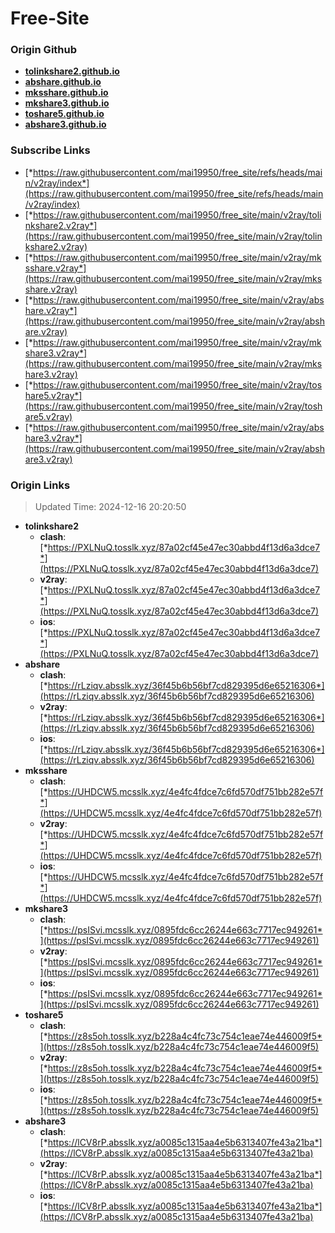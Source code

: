# Free-Site

### Origin Github

- [**tolinkshare2.github.io**](https://github.com/tolinkshare2/tolinkshare2.github.io)
- [**abshare.github.io**](https://github.com/abshare/abshare.github.io)
- [**mksshare.github.io**](https://github.com/mksshare/mksshare.github.io)
- [**mkshare3.github.io**](https://github.com/mkshare3/mkshare3.github.io)
- [**toshare5.github.io**](https://github.com/toshare5/toshare5.github.io)
- [**abshare3.github.io**](https://github.com/abshare3/abshare3.github.io)

### Subscribe Links

- [*https://raw.githubusercontent.com/mai19950/free_site/refs/heads/main/v2ray/index*](https://raw.githubusercontent.com/mai19950/free_site/refs/heads/main/v2ray/index)
- [*https://raw.githubusercontent.com/mai19950/free_site/main/v2ray/tolinkshare2.v2ray*](https://raw.githubusercontent.com/mai19950/free_site/main/v2ray/tolinkshare2.v2ray)
- [*https://raw.githubusercontent.com/mai19950/free_site/main/v2ray/mksshare.v2ray*](https://raw.githubusercontent.com/mai19950/free_site/main/v2ray/mksshare.v2ray)
- [*https://raw.githubusercontent.com/mai19950/free_site/main/v2ray/abshare.v2ray*](https://raw.githubusercontent.com/mai19950/free_site/main/v2ray/abshare.v2ray)
- [*https://raw.githubusercontent.com/mai19950/free_site/main/v2ray/mkshare3.v2ray*](https://raw.githubusercontent.com/mai19950/free_site/main/v2ray/mkshare3.v2ray)
- [*https://raw.githubusercontent.com/mai19950/free_site/main/v2ray/toshare5.v2ray*](https://raw.githubusercontent.com/mai19950/free_site/main/v2ray/toshare5.v2ray)
- [*https://raw.githubusercontent.com/mai19950/free_site/main/v2ray/abshare3.v2ray*](https://raw.githubusercontent.com/mai19950/free_site/main/v2ray/abshare3.v2ray)

### Origin Links

> Updated Time: 2024-12-16 20:20:50

- **tolinkshare2**
  - **clash**: [*https://PXLNuQ.tosslk.xyz/87a02cf45e47ec30abbd4f13d6a3dce7*](https://PXLNuQ.tosslk.xyz/87a02cf45e47ec30abbd4f13d6a3dce7)
  - **v2ray**: [*https://PXLNuQ.tosslk.xyz/87a02cf45e47ec30abbd4f13d6a3dce7*](https://PXLNuQ.tosslk.xyz/87a02cf45e47ec30abbd4f13d6a3dce7)
  - **ios**: [*https://PXLNuQ.tosslk.xyz/87a02cf45e47ec30abbd4f13d6a3dce7*](https://PXLNuQ.tosslk.xyz/87a02cf45e47ec30abbd4f13d6a3dce7)
- **abshare**
  - **clash**: [*https://rLziqv.absslk.xyz/36f45b6b56bf7cd829395d6e65216306*](https://rLziqv.absslk.xyz/36f45b6b56bf7cd829395d6e65216306)
  - **v2ray**: [*https://rLziqv.absslk.xyz/36f45b6b56bf7cd829395d6e65216306*](https://rLziqv.absslk.xyz/36f45b6b56bf7cd829395d6e65216306)
  - **ios**: [*https://rLziqv.absslk.xyz/36f45b6b56bf7cd829395d6e65216306*](https://rLziqv.absslk.xyz/36f45b6b56bf7cd829395d6e65216306)
- **mksshare**
  - **clash**: [*https://UHDCW5.mcsslk.xyz/4e4fc4fdce7c6fd570df751bb282e57f*](https://UHDCW5.mcsslk.xyz/4e4fc4fdce7c6fd570df751bb282e57f)
  - **v2ray**: [*https://UHDCW5.mcsslk.xyz/4e4fc4fdce7c6fd570df751bb282e57f*](https://UHDCW5.mcsslk.xyz/4e4fc4fdce7c6fd570df751bb282e57f)
  - **ios**: [*https://UHDCW5.mcsslk.xyz/4e4fc4fdce7c6fd570df751bb282e57f*](https://UHDCW5.mcsslk.xyz/4e4fc4fdce7c6fd570df751bb282e57f)
- **mkshare3**
  - **clash**: [*https://psISvi.mcsslk.xyz/0895fdc6cc26244e663c7717ec949261*](https://psISvi.mcsslk.xyz/0895fdc6cc26244e663c7717ec949261)
  - **v2ray**: [*https://psISvi.mcsslk.xyz/0895fdc6cc26244e663c7717ec949261*](https://psISvi.mcsslk.xyz/0895fdc6cc26244e663c7717ec949261)
  - **ios**: [*https://psISvi.mcsslk.xyz/0895fdc6cc26244e663c7717ec949261*](https://psISvi.mcsslk.xyz/0895fdc6cc26244e663c7717ec949261)
- **toshare5**
  - **clash**: [*https://z8s5oh.tosslk.xyz/b228a4c4fc73c754c1eae74e446009f5*](https://z8s5oh.tosslk.xyz/b228a4c4fc73c754c1eae74e446009f5)
  - **v2ray**: [*https://z8s5oh.tosslk.xyz/b228a4c4fc73c754c1eae74e446009f5*](https://z8s5oh.tosslk.xyz/b228a4c4fc73c754c1eae74e446009f5)
  - **ios**: [*https://z8s5oh.tosslk.xyz/b228a4c4fc73c754c1eae74e446009f5*](https://z8s5oh.tosslk.xyz/b228a4c4fc73c754c1eae74e446009f5)
- **abshare3**
  - **clash**: [*https://lCV8rP.absslk.xyz/a0085c1315aa4e5b6313407fe43a21ba*](https://lCV8rP.absslk.xyz/a0085c1315aa4e5b6313407fe43a21ba)
  - **v2ray**: [*https://lCV8rP.absslk.xyz/a0085c1315aa4e5b6313407fe43a21ba*](https://lCV8rP.absslk.xyz/a0085c1315aa4e5b6313407fe43a21ba)
  - **ios**: [*https://lCV8rP.absslk.xyz/a0085c1315aa4e5b6313407fe43a21ba*](https://lCV8rP.absslk.xyz/a0085c1315aa4e5b6313407fe43a21ba)
